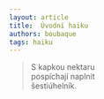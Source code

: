 ```yaml
---
layout: article
title:  Úvodní haiku
authors: boubaque
tags: haiku
---
```



> S kapkou nektaru<br />
> pospíchají naplnit<br />
> šestiúhelník.

